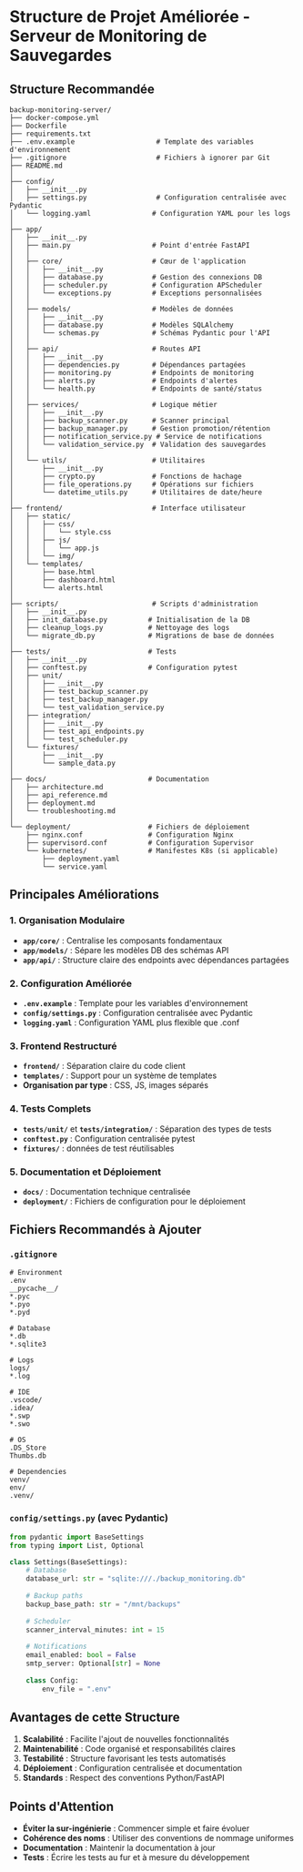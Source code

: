 # Structure de Projet Améliorée - Serveur de Monitoring de Sauvegardes

## Structure Recommandée

```
backup-monitoring-server/
├── docker-compose.yml
├── Dockerfile
├── requirements.txt
├── .env.example                    # Template des variables d'environnement
├── .gitignore                      # Fichiers à ignorer par Git
├── README.md
│
├── config/
│   ├── __init__.py
│   ├── settings.py                 # Configuration centralisée avec Pydantic
│   └── logging.yaml               # Configuration YAML pour les logs
│
├── app/
│   ├── __init__.py
│   ├── main.py                    # Point d'entrée FastAPI
│   │
│   ├── core/                      # Cœur de l'application
│   │   ├── __init__.py
│   │   ├── database.py            # Gestion des connexions DB
│   │   ├── scheduler.py           # Configuration APScheduler
│   │   └── exceptions.py          # Exceptions personnalisées
│   │
│   ├── models/                    # Modèles de données
│   │   ├── __init__.py
│   │   ├── database.py            # Modèles SQLAlchemy
│   │   └── schemas.py             # Schémas Pydantic pour l'API
│   │
│   ├── api/                       # Routes API
│   │   ├── __init__.py
│   │   ├── dependencies.py        # Dépendances partagées
│   │   ├── monitoring.py          # Endpoints de monitoring
│   │   ├── alerts.py              # Endpoints d'alertes
│   │   └── health.py              # Endpoints de santé/status
│   │
│   ├── services/                  # Logique métier
│   │   ├── __init__.py
│   │   ├── backup_scanner.py      # Scanner principal
│   │   ├── backup_manager.py      # Gestion promotion/rétention
│   │   ├── notification_service.py # Service de notifications
│   │   └── validation_service.py  # Validation des sauvegardes
│   │
│   └── utils/                     # Utilitaires
│       ├── __init__.py
│       ├── crypto.py              # Fonctions de hachage
│       ├── file_operations.py     # Opérations sur fichiers
│       └── datetime_utils.py      # Utilitaires de date/heure
│
├── frontend/                      # Interface utilisateur
│   ├── static/
│   │   ├── css/
│   │   │   └── style.css
│   │   ├── js/
│   │   │   └── app.js
│   │   └── img/
│   └── templates/
│       ├── base.html
│       ├── dashboard.html
│       └── alerts.html
│
├── scripts/                       # Scripts d'administration
│   ├── __init__.py
│   ├── init_database.py          # Initialisation de la DB
│   ├── cleanup_logs.py           # Nettoyage des logs
│   └── migrate_db.py             # Migrations de base de données
│
├── tests/                        # Tests
│   ├── __init__.py
│   ├── conftest.py               # Configuration pytest
│   ├── unit/
│   │   ├── __init__.py
│   │   ├── test_backup_scanner.py
│   │   ├── test_backup_manager.py
│   │   └── test_validation_service.py
│   ├── integration/
│   │   ├── __init__.py
│   │   ├── test_api_endpoints.py
│   │   └── test_scheduler.py
│   └── fixtures/
│       ├── __init__.py
│       └── sample_data.py
│
├── docs/                         # Documentation
│   ├── architecture.md
│   ├── api_reference.md
│   ├── deployment.md
│   └── troubleshooting.md
│
└── deployment/                   # Fichiers de déploiement
    ├── nginx.conf                # Configuration Nginx
    ├── supervisord.conf          # Configuration Supervisor
    └── kubernetes/               # Manifestes K8s (si applicable)
        ├── deployment.yaml
        └── service.yaml
```

## Principales Améliorations

### 1. **Organisation Modulaire**
- **`app/core/`** : Centralise les composants fondamentaux
- **`app/models/`** : Sépare les modèles DB des schémas API
- **`app/api/`** : Structure claire des endpoints avec dépendances partagées

### 2. **Configuration Améliorée**
- **`.env.example`** : Template pour les variables d'environnement
- **`config/settings.py`** : Configuration centralisée avec Pydantic
- **`logging.yaml`** : Configuration YAML plus flexible que .conf

### 3. **Frontend Restructuré**
- **`frontend/`** : Séparation claire du code client
- **`templates/`** : Support pour un système de templates
- **Organisation par type** : CSS, JS, images séparés

### 4. **Tests Complets**
- **`tests/unit/`** et **`tests/integration/`** : Séparation des types de tests
- **`conftest.py`** : Configuration centralisée pytest
- **`fixtures/`** : données de test réutilisables

### 5. **Documentation et Déploiement**
- **`docs/`** : Documentation technique centralisée
- **`deployment/`** : Fichiers de configuration pour le déploiement

## Fichiers Recommandés à Ajouter

### `.gitignore`
```gitignore
# Environment
.env
__pycache__/
*.pyc
*.pyo
*.pyd

# Database
*.db
*.sqlite3

# Logs
logs/
*.log

# IDE
.vscode/
.idea/
*.swp
*.swo

# OS
.DS_Store
Thumbs.db

# Dependencies
venv/
env/
.venv/
```

### `config/settings.py` (avec Pydantic)
```python
from pydantic import BaseSettings
from typing import List, Optional

class Settings(BaseSettings):
    # Database
    database_url: str = "sqlite:///./backup_monitoring.db"
    
    # Backup paths
    backup_base_path: str = "/mnt/backups"
    
    # Scheduler
    scanner_interval_minutes: int = 15
    
    # Notifications
    email_enabled: bool = False
    smtp_server: Optional[str] = None
    
    class Config:
        env_file = ".env"
```

## Avantages de cette Structure

1. **Scalabilité** : Facilite l'ajout de nouvelles fonctionnalités
2. **Maintenabilité** : Code organisé et responsabilités claires
3. **Testabilité** : Structure favorisant les tests automatisés
4. **Déploiement** : Configuration centralisée et documentation
5. **Standards** : Respect des conventions Python/FastAPI

## Points d'Attention

- **Éviter la sur-ingénierie** : Commencer simple et faire évoluer
- **Cohérence des noms** : Utiliser des conventions de nommage uniformes
- **Documentation** : Maintenir la documentation à jour
- **Tests** : Écrire les tests au fur et à mesure du développement
